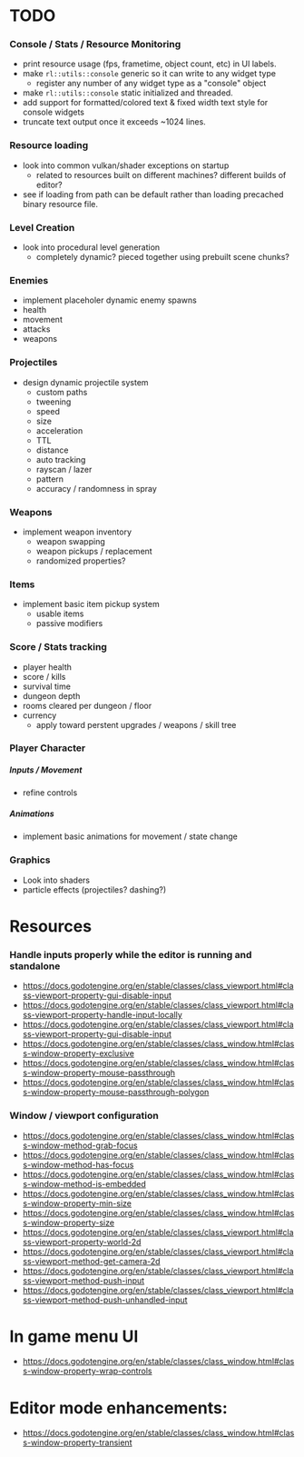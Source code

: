 # TODO

### Console / Stats / Resource Monitoring
* print resource usage (fps, frametime, object count, etc) in UI labels.
* make `rl::utils::console` generic so it can write to any widget type
    * register any number of any widget type as a "console" object
* make `rl::utils::console` static initialized and threaded.
* add support for formatted/colored text & fixed width text style for console widgets
* truncate text output once it exceeds ~1024 lines.

### Resource loading
* look into common vulkan/shader exceptions on startup
    * related to resources built on different machines? different builds of editor?
* see if loading from path can be default rather than loading precached binary resource file.

### Level Creation
* look into procedural level generation
    * completely dynamic? pieced together using prebuilt scene chunks?

### Enemies
* implement placeholer dynamic enemy spawns
 * health
 * movement
 * attacks
 * weapons

### Projectiles
* design dynamic projectile system
    * custom paths
    * tweening
    * speed
    * size
    * acceleration
    * TTL
    * distance
    * auto tracking
    * rayscan / lazer
    * pattern
    * accuracy / randomness in spray

### Weapons
* implement weapon inventory
    * weapon swapping
    * weapon pickups / replacement
    * randomized properties?

### Items
* implement basic item pickup system
    * usable items
    * passive modifiers

### Score / Stats tracking
* player health
* score / kills
* survival time
* dungeon depth
* rooms cleared per dungeon / floor
* currency
    * apply toward perstent upgrades / weapons / skill tree

### Player Character
##### Inputs / Movement
* refine controls
##### Animations
* implement basic animations for movement / state change

### Graphics
* Look into shaders
* particle effects (projectiles? dashing?)

# Resources

### Handle inputs properly while the editor is running and standalone
* https://docs.godotengine.org/en/stable/classes/class_viewport.html#class-viewport-property-gui-disable-input
* https://docs.godotengine.org/en/stable/classes/class_viewport.html#class-viewport-property-handle-input-locally
* https://docs.godotengine.org/en/stable/classes/class_viewport.html#class-viewport-property-gui-disable-input
* https://docs.godotengine.org/en/stable/classes/class_window.html#class-window-property-exclusive
* https://docs.godotengine.org/en/stable/classes/class_window.html#class-window-property-mouse-passthrough
* https://docs.godotengine.org/en/stable/classes/class_window.html#class-window-property-mouse-passthrough-polygon

### Window / viewport configuration
* https://docs.godotengine.org/en/stable/classes/class_window.html#class-window-method-grab-focus
* https://docs.godotengine.org/en/stable/classes/class_window.html#class-window-method-has-focus
* https://docs.godotengine.org/en/stable/classes/class_window.html#class-window-method-is-embedded
* https://docs.godotengine.org/en/stable/classes/class_window.html#class-window-property-min-size
* https://docs.godotengine.org/en/stable/classes/class_window.html#class-window-property-size
* https://docs.godotengine.org/en/stable/classes/class_viewport.html#class-viewport-property-world-2d
* https://docs.godotengine.org/en/stable/classes/class_viewport.html#class-viewport-method-get-camera-2d
* https://docs.godotengine.org/en/stable/classes/class_viewport.html#class-viewport-method-push-input
* https://docs.godotengine.org/en/stable/classes/class_viewport.html#class-viewport-method-push-unhandled-input

# In game menu UI
* https://docs.godotengine.org/en/stable/classes/class_window.html#class-window-property-wrap-controls

# Editor mode enhancements:
* https://docs.godotengine.org/en/stable/classes/class_window.html#class-window-property-transient
